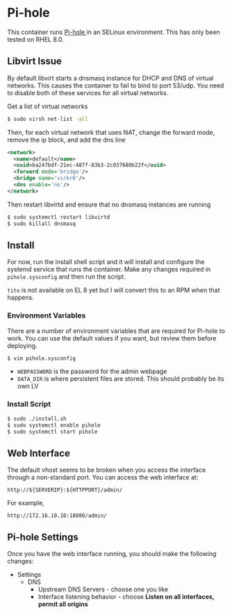 # Pi-hole

This container runs [Pi-hole ](https://pi-hole.net/) in an SELinux environment.  This has only been tested on RHEL 8.0.

## Libvirt Issue

By default libvirt starts a dnsmasq instance for DHCP and DNS of virtual networks.  This causes the container to fail to bind to port 53/udp.  You need to disable both of these services for all virtual networks.

Get a list of virtual networks

```bash
$ sudo virsh net-list -all
```

Then, for each virtual network that uses NAT, change the forward mode, remove the ip block, and add the dns line

```xml
<network>
  <name>default</name>
  <uuid>ba247bdf-21ec-487f-83b3-2c037680b22f</uuid>
  <forward mode='bridge'/>
  <bridge name='virbr0'/>
  <dns enable='no'/>
</network>
```

Then restart libvirtd and ensure that no dnsmasq instances are running

```bash
$ sudo systemctl restart libvirtd
$ sudo killall dnsmasq
```

## Install

For now, run the install shell script and it will install and configure the systemd service that runs the container.  Make any changes required in `pihole.sysconfig` and then run the script.

`tito` is not available on EL 8 yet but I will convert this to an RPM when that happens.

### Environment Variables

There are a number of environment variables that are required for Pi-hole to work.  You can use the default values if you want, but review them before deploying.

```bash
$ vim pihole.sysconfig
```

* `WEBPASSWORD` is the password for the admin webpage
* `DATA_DIR` is where persistent files are stored.  This should probably be its own LV

### Install Script

```bash
$ sudo ./install.sh
$ sudo systemctl enable pihole
$ sudo systemctl start pihole
```

## Web Interface

The default vhost seems to be broken when you access the interface through a non-standard port.  You can access the web interface at:

```plaintext
http://${SERVERIP}:${HTTPPORT}/admin/
```

For example,

```plaintext
http://172.16.10.10:18080/admin/
```

## Pi-hole Settings

Once you have the web interface running, you should make the following changes:

* Settings
    * DNS
        * Upstream DNS Servers - choose one you like
        * Interface listening behavior - choose **Listen on all interfaces, permit all origins**
